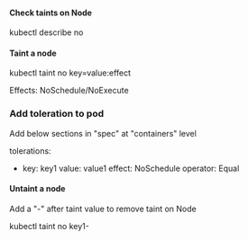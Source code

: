 #### Check taints on Node
kubectl describe no <node-name>

#### Taint a node
kubectl taint no <node-name> key=value:effect

Effects: NoSchedule/NoExecute

### Add toleration to pod
Add below sections in "spec" at "containers" level

tolerations:
 - key: key1
   value: value1
   effect: NoSchedule
   operator: Equal

#### Untaint a node
Add a "-" after taint value to remove taint on Node

kubectl taint no <node-name> key1-


